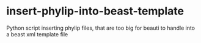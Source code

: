# insert-phylip-into-beast-template
Python script inserting phylip files, that are too big for beauti to handle into a beast xml template file
